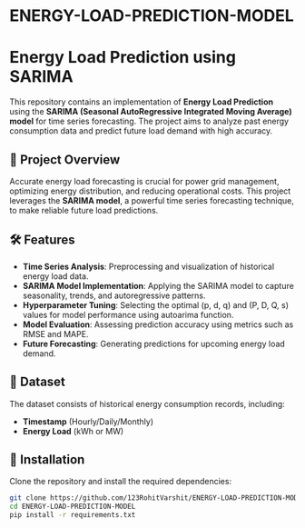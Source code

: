 # ENERGY-LOAD-PREDICTION-MODEL
# Energy Load Prediction using SARIMA  

This repository contains an implementation of **Energy Load Prediction** using the **SARIMA (Seasonal AutoRegressive Integrated Moving Average) model** for time series forecasting. The project aims to analyze past energy consumption data and predict future load demand with high accuracy.  

## 📌 Project Overview  

Accurate energy load forecasting is crucial for power grid management, optimizing energy distribution, and reducing operational costs. This project leverages the **SARIMA model**, a powerful time series forecasting technique, to make reliable future load predictions.  

## 🛠 Features  

- **Time Series Analysis**: Preprocessing and visualization of historical energy load data.  
- **SARIMA Model Implementation**: Applying the SARIMA model to capture seasonality, trends, and autoregressive patterns.  
- **Hyperparameter Tuning**: Selecting the optimal (p, d, q) and (P, D, Q, s) values for model performance using autoarima function. 
- **Model Evaluation**: Assessing prediction accuracy using metrics such as RMSE and MAPE.  
- **Future Forecasting**: Generating predictions for upcoming energy load demand.  

## 📂 Dataset  

The dataset consists of historical energy consumption records, including:  

- **Timestamp** (Hourly/Daily/Monthly)  
- **Energy Load** (kWh or MW)  

## 🚀 Installation  

Clone the repository and install the required dependencies:  

```bash
git clone https://github.com/123RohitVarshit/ENERGY-LOAD-PREDICTION-MODEL.git
cd ENERGY-LOAD-PREDICTION-MODEL
pip install -r requirements.txt
